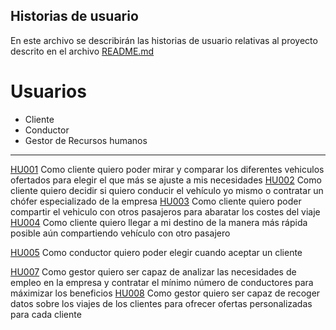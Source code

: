 ## Historias de usuario

En este archivo se describirán las historias de usuario relativas al proyecto descrito en el archivo [README.md](https://github.com/Slowmybrosh/PracticaIV/blob/main/README.md)

# Usuarios

- Cliente
- Conductor
- Gestor de Recursos humanos

---

[HU001]() Como cliente quiero poder mirar y comparar los diferentes vehiculos ofertados para elegir el que más se ajuste a mis necesidades
[HU002]() Como cliente quiero decidir si quiero conducir el vehículo yo mismo o contratar un chófer especializado de la empresa
[HU003]() Como cliente quiero poder compartir el vehiculo con otros pasajeros para abaratar los costes del viaje
[HU004]() Como cliente quiero llegar a mi destino de la manera más rápida posible aún compartiendo vehículo con otro pasajero

[HU005]() Como conductor quiero poder elegir cuando aceptar un cliente

[HU007]() Como gestor quiero ser capaz de analizar las necesidades de empleo en la empresa y contratar el mínimo número de conductores para máximizar los beneficios
[HU008]() Como gestor quiero ser capaz de recoger datos sobre los viajes de los clientes para ofrecer ofertas personalizadas para cada cliente 
